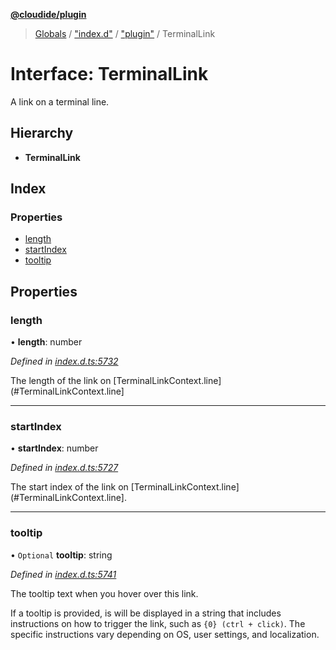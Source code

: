 **[@cloudide/plugin](../README.md)**

> [Globals](../README.md) / ["index.d"](../modules/_index_d_.md) / ["plugin"](../modules/_index_d_._plugin_.md) / TerminalLink

# Interface: TerminalLink

A link on a terminal line.

## Hierarchy

* **TerminalLink**

## Index

### Properties

* [length](_index_d_._plugin_.terminallink.md#length)
* [startIndex](_index_d_._plugin_.terminallink.md#startindex)
* [tooltip](_index_d_._plugin_.terminallink.md#tooltip)

## Properties

### length

•  **length**: number

*Defined in [index.d.ts:5732](https://github.com/shuyaqian/cloudide-plugin-api/blob/9d985be/index.d.ts#L5732)*

The length of the link on [TerminalLinkContext.line](#TerminalLinkContext.line]

___

### startIndex

•  **startIndex**: number

*Defined in [index.d.ts:5727](https://github.com/shuyaqian/cloudide-plugin-api/blob/9d985be/index.d.ts#L5727)*

The start index of the link on [TerminalLinkContext.line](#TerminalLinkContext.line].

___

### tooltip

• `Optional` **tooltip**: string

*Defined in [index.d.ts:5741](https://github.com/shuyaqian/cloudide-plugin-api/blob/9d985be/index.d.ts#L5741)*

The tooltip text when you hover over this link.

If a tooltip is provided, is will be displayed in a string that includes instructions on
how to trigger the link, such as `{0} (ctrl + click)`. The specific instructions vary
depending on OS, user settings, and localization.
